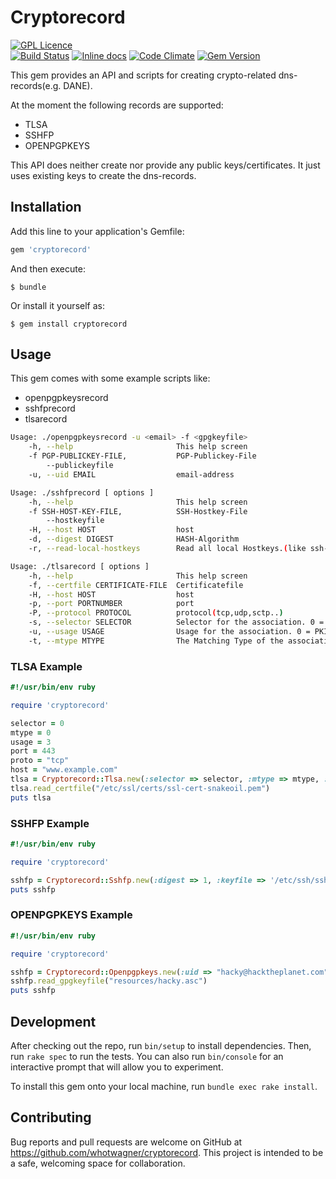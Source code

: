 # Cryptorecord

[![GPL Licence](https://badges.frapsoft.com/os/gpl/gpl.png?v=103)](https://github.com/whotwagner/cryptorecord/blob/master/LICENSE.txt)  
[![Build Status](https://travis-ci.org/whotwagner/cryptorecord.svg?branch=master)](https://travis-ci.org/whotwagner/cryptorecord)
[![Inline docs](http://inch-ci.org/github/whotwagner/cryptorecord.svg?branch=master)](http://inch-ci.org/github/whotwagner/cryptorecord)
[![Code Climate](https://codeclimate.com/github/whotwagner/cryptorecord/badges/gpa.svg)](https://codeclimate.com/github/whotwagner/cryptorecord)
[![Gem Version](https://badge.fury.io/rb/cryptorecord.svg)](https://badge.fury.io/rb/cryptorecord)

This gem provides an API and scripts for creating crypto-related dns-records(e.g. DANE).   

At the moment the following records are supported:

  * TLSA
  * SSHFP
  * OPENPGPKEYS

This API does neither create nor provide any public keys/certificates. It just uses existing keys to create the dns-records.


## Installation

Add this line to your application's Gemfile:

```ruby
gem 'cryptorecord'
```

And then execute:

    $ bundle

Or install it yourself as:

    $ gem install cryptorecord

## Usage

This gem comes with some example scripts like:

  * openpgpkeysrecord
  * sshfprecord
  * tlsarecord

```bash
Usage: ./openpgpkeysrecord -u <email> -f <gpgkeyfile>
    -h, --help                       This help screen
    -f PGP-PUBLICKEY-FILE,           PGP-Publickey-File
        --publickeyfile
    -u, --uid EMAIL                  email-address

```

```bash
Usage: ./sshfprecord [ options ]
    -h, --help                       This help screen
    -f SSH-HOST-KEY-FILE,            SSH-Hostkey-File
        --hostkeyfile
    -H, --host HOST                  host
    -d, --digest DIGEST              HASH-Algorithm
    -r, --read-local-hostkeys        Read all local Hostkeys.(like ssh-keygen -r)
```

```bash
Usage: ./tlsarecord [ options ]
    -h, --help                       This help screen
    -f, --certfile CERTIFICATE-FILE  Certificatefile
    -H, --host HOST                  host
    -p, --port PORTNUMBER            port
    -P, --protocol PROTOCOL          protocol(tcp,udp,sctp..)
    -s, --selector SELECTOR          Selector for the association. 0 = Full Cert, 1 = SubjectPublicKeyInfo
    -u, --usage USAGE                Usage for the association. 0 = PKIX-CA, 1 = PKIX-EE, 2 = DANE-TA, 3 = DANE-EE
    -t, --mtype MTYPE                The Matching Type of the association. 0 = Exact Match, 1 = SHA-256, 2 = SHA-512
```

### TLSA Example

```ruby
#!/usr/bin/env ruby

require 'cryptorecord'

selector = 0
mtype = 0
usage = 3
port = 443
proto = "tcp"
host = "www.example.com"
tlsa = Cryptorecord::Tlsa.new(:selector => selector, :mtype => mtype, :usage => usage, :port => port, :proto => proto, :host => host )
tlsa.read_certfile("/etc/ssl/certs/ssl-cert-snakeoil.pem")
puts tlsa
```

### SSHFP Example 

```ruby
#!/usr/bin/env ruby

require 'cryptorecord'

sshfp = Cryptorecord::Sshfp.new(:digest => 1, :keyfile => '/etc/ssh/ssh_host_rsa_key.pub', :host => 'www.example.com')
puts sshfp
```

### OPENPGPKEYS Example

```ruby
#!/usr/bin/env ruby

require 'cryptorecord'

sshfp = Cryptorecord::Openpgpkeys.new(:uid => "hacky@hacktheplanet.com")
sshfp.read_gpgkeyfile("resources/hacky.asc")
puts sshfp

```

## Development

After checking out the repo, run `bin/setup` to install dependencies. Then, run `rake spec` to run the tests. You can also run `bin/console` for an interactive prompt that will allow you to experiment.

To install this gem onto your local machine, run `bundle exec rake install`. 

## Contributing

Bug reports and pull requests are welcome on GitHub at https://github.com/whotwagner/cryptorecord. This project is intended to be a safe, welcoming space for collaboration.

